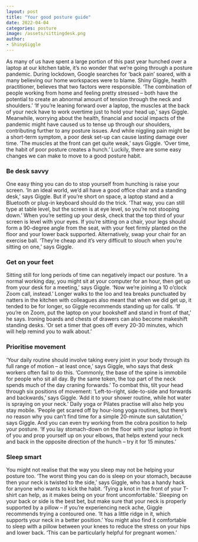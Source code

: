 ```yaml
---
layout: post
title: "Your good posture guide"
date: 2022-04-04
categories: posture
image: /assets/sittingdesk.png
author:
- ShinyGiggle
---
```


As many of us have spent a large portion of this  past year hunched over  a laptop at our kitchen table, it’s no wonder that we’re going through a posture pandemic. During lockdown, Google searches for ‘back pain’ soared, with a many believing our home workspaces were to blame. Shiny Giggle, health practitioner, believes that two factors were responsible.  ‘The combination of people  working from home and feeling pretty stressed – both have the potential to create an abnormal amount of tension through the  neck and shoulders.’ ‘If you’re leaning forward  over a laptop, the muscles at the back of your neck have to work overtime just to hold your head up,’ says Giggle. Meanwhile, worrying about the health, financial and social impacts of the pandemic might have caused us to tense up through our shoulders, contributing further to any posture issues. And while niggling pain might be a short-term symptom, a poor desk set-up can cause lasting damage over time. ‘The muscles at the front can get quite weak,’ says Giggle. ‘Over time, the habit of poor posture creates a hunch.’ Luckily, there are some easy changes we can make to move to a good posture habit. 

### Be desk savvy  
One easy thing you can do to stop yourself from hunching is raise your screen. ‘In an ideal world, we’d all have a good office chair and a standing desk,’ says Giggle. But if you’re short on space, a laptop stand and a Bluetooth or plug-in keyboard should do the trick. ‘That way, you can still type at table level, but the screen is at eye level, so you’re not stooping down.’ When you’re setting up your desk, check that the top third of your screen is level with your eyes. If you’re sitting on a chair, your legs should form a 90-degree angle from the seat, with your feet firmly planted on the floor and your lower back supported. Alternatively, swap your chair for an exercise ball. ‘They’re cheap and it’s very difficult to slouch when you’re sitting on one,’ says Giggle. 

### Get on your feet  
Sitting still for long periods of time can negatively impact our posture. ‘In a normal working day, you might sit at your computer for an hour, then get up from your desk for a meeting,’ says Giggle. ‘Now we’re joining a 10 o’clock Zoom call, instead.’ Longer walks to the loo and tea breaks punctuated by natters in the kitchen with colleagues also meant that when we did get up, it tended to be for longer, so Giggle recommends standing up for calls. ‘If you’re on Zoom, put the laptop on your bookshelf and stand in front of that,’ he says. Ironing boards and chests of drawers can also become makeshift standing desks. ‘Or set a timer that goes off every 20-30 minutes, which will help remind you to walk about.’

### Prioritise movement  
‘Your daily routine should involve taking every joint in your body through its full range of motion – at least once,’ says Giggle, who says that desk workers often fail to do this. ‘Commonly, the base of the spine is immobile for people who sit all day. By the same token, the top part of the neck spends much of the day craning forwards.’ To combat this, tilt your head through six positions of movement: ‘Left-to-right, side-to-side and forwards and backwards,’ says Giggle. ‘Add it to your shower routine, while hot water is spraying on your neck.’ Daily yoga or Pilates practise will also help you stay mobile. ‘People get scared off by hour-long yoga routines, but there’s no reason  why you can’t find time for a  simple 20-minute sun salutation,’ says Giggle. And you can even try working from the cobra position to help your posture. ‘If you lay stomach-down on the floor with your laptop in front of you and prop yourself up on your elbows, that helps extend your neck and back in the opposite direction of the hunch – try it for 15 minutes.’

### Sleep smart  
You might not realise that the way you sleep may not be helping your posture too. ‘The worst thing you can do is sleep on your stomach, because then your neck is twisted to the side,’ says Giggle, who has a handy hack for anyone who wants to kick the habit. ‘Tying a knot in the front of your T-shirt can help,  as it makes being on your front uncomfortable.’ Sleeping on your back or side is the best bet, but make sure that your neck is properly supported by a pillow – if you’re experiencing neck ache, Giggle recommends trying a contoured one. ‘It has a little ridge in it, which supports your neck in a better position.’ You might also find it comfortable to sleep with a pillow between your knees to reduce the stress on your hips and lower back. ‘This can be particularly helpful for pregnant women.’ 
